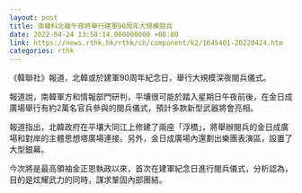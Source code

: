 ```yaml
---
layout: post
title: 南韓料北韓午夜將舉行建軍90周年大規模閱兵
date: 2022-04-24 13:58:14.000000000 +08:00
link: https://news.rthk.hk/rthk/ch/component/k2/1645401-20220424.htm
categories: rthk
---
```


《韓聯社》報道，北韓或於建軍90周年紀念日，舉行大規模深夜閱兵儀式。

報道說，南韓軍方和情報部門研判，平壤很可能於踏入星期日午夜前後，在金日成廣場舉行有約2萬名官兵參與的閱兵儀式，預計多款新型武器將會亮相。

報道指出，北韓政府在平壤大同江上修建了兩座「浮橋」，將舉辦閱兵的金日成廣場和對岸的主體思想塔廣場連接。另外，金日成廣場內還劃出樂團表演區，設置了大型銀幕。

今次將是最高領袖金正恩執政以來，首次在建軍紀念日進行閱兵儀式，分析認為，目的是炫耀武力的同時，謀求鞏固內部團結。
